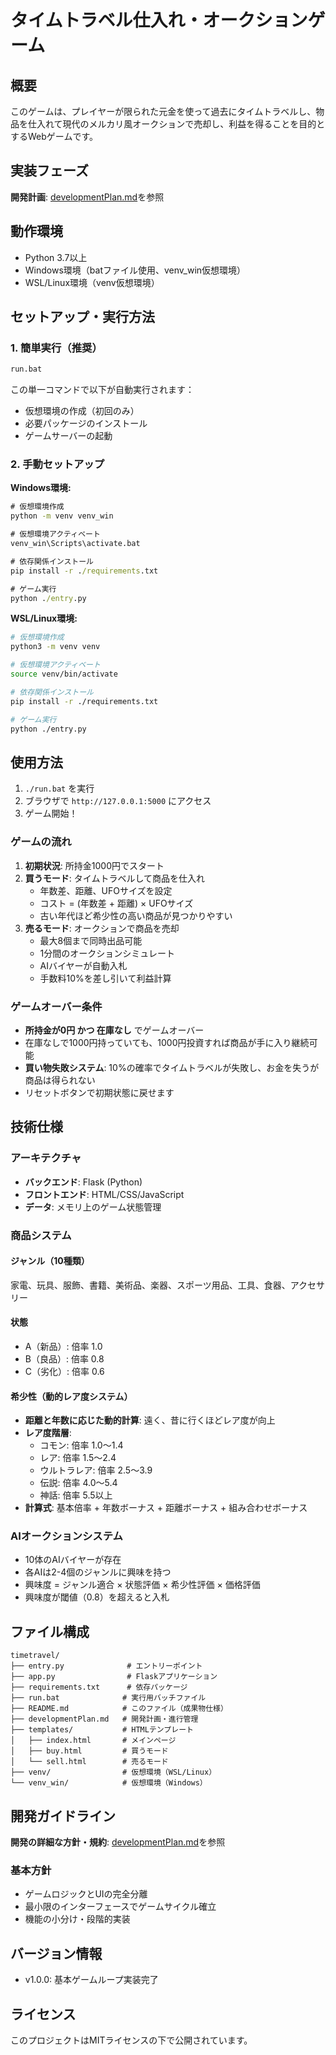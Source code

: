# タイムトラベル仕入れ・オークションゲーム

## 概要

このゲームは、プレイヤーが限られた元金を使って過去にタイムトラベルし、物品を仕入れて現代のメルカリ風オークションで売却し、利益を得ることを目的とするWebゲームです。

## 実装フェーズ

**開発計画**: [developmentPlan.md](./developmentPlan.md)を参照

## 動作環境

- Python 3.7以上
- Windows環境（batファイル使用、venv_win仮想環境）
- WSL/Linux環境（venv仮想環境）

## セットアップ・実行方法

### 1. 簡単実行（推奨）

```cmd
run.bat
```

この単一コマンドで以下が自動実行されます：
- 仮想環境の作成（初回のみ）
- 必要パッケージのインストール
- ゲームサーバーの起動

### 2. 手動セットアップ

**Windows環境:**
```cmd
# 仮想環境作成
python -m venv venv_win

# 仮想環境アクティベート
venv_win\Scripts\activate.bat

# 依存関係インストール
pip install -r ./requirements.txt

# ゲーム実行
python ./entry.py
```

**WSL/Linux環境:**
```bash
# 仮想環境作成
python3 -m venv venv

# 仮想環境アクティベート
source venv/bin/activate

# 依存関係インストール
pip install -r ./requirements.txt

# ゲーム実行
python ./entry.py
```

## 使用方法

1. `./run.bat` を実行
2. ブラウザで `http://127.0.0.1:5000` にアクセス
3. ゲーム開始！

### ゲームの流れ

1. **初期状況**: 所持金1000円でスタート
2. **買うモード**: タイムトラベルして商品を仕入れ
   - 年数差、距離、UFOサイズを設定
   - コスト = (年数差 + 距離) × UFOサイズ
   - 古い年代ほど希少性の高い商品が見つかりやすい
3. **売るモード**: オークションで商品を売却
   - 最大8個まで同時出品可能
   - 1分間のオークションシミュレート
   - AIバイヤーが自動入札
   - 手数料10%を差し引いて利益計算

### ゲームオーバー条件

- **所持金が0円 かつ 在庫なし** でゲームオーバー
- 在庫なしで1000円持っていても、1000円投資すれば商品が手に入り継続可能
- **買い物失敗システム**: 10%の確率でタイムトラベルが失敗し、お金を失うが商品は得られない
- リセットボタンで初期状態に戻せます


## 技術仕様

### アーキテクチャ

- **バックエンド**: Flask (Python)
- **フロントエンド**: HTML/CSS/JavaScript
- **データ**: メモリ上のゲーム状態管理

### 商品システム

#### ジャンル（10種類）
家電、玩具、服飾、書籍、美術品、楽器、スポーツ用品、工具、食器、アクセサリー

#### 状態
- A（新品）: 倍率 1.0
- B（良品）: 倍率 0.8  
- C（劣化）: 倍率 0.6

#### 希少性（動的レア度システム）
- **距離と年数に応じた動的計算**: 遠く、昔に行くほどレア度が向上
- **レア度階層**:
  - コモン: 倍率 1.0～1.4
  - レア: 倍率 1.5～2.4
  - ウルトラレア: 倍率 2.5～3.9
  - 伝説: 倍率 4.0～5.4
  - 神話: 倍率 5.5以上
- **計算式**: 基本倍率 + 年数ボーナス + 距離ボーナス + 組み合わせボーナス

### AIオークションシステム

- 10体のAIバイヤーが存在
- 各AIは2-4個のジャンルに興味を持つ
- 興味度 = ジャンル適合 × 状態評価 × 希少性評価 × 価格評価
- 興味度が閾値（0.8）を超えると入札

## ファイル構成

```
timetravel/
├── entry.py              # エントリーポイント
├── app.py                # Flaskアプリケーション
├── requirements.txt      # 依存パッケージ
├── run.bat              # 実行用バッチファイル
├── README.md            # このファイル（成果物仕様）
├── developmentPlan.md   # 開発計画・進行管理
├── templates/           # HTMLテンプレート
│   ├── index.html       # メインページ
│   ├── buy.html         # 買うモード
│   └── sell.html        # 売るモード
├── venv/                # 仮想環境（WSL/Linux）
└── venv_win/            # 仮想環境（Windows）
```

## 開発ガイドライン

**開発の詳細な方針・規約**: [developmentPlan.md](./developmentPlan.md)を参照

### 基本方針
- ゲームロジックとUIの完全分離
- 最小限のインターフェースでゲームサイクル確立
- 機能の小分け・段階的実装

## バージョン情報

- v1.0.0: 基本ゲームループ実装完了

## ライセンス

このプロジェクトはMITライセンスの下で公開されています。

